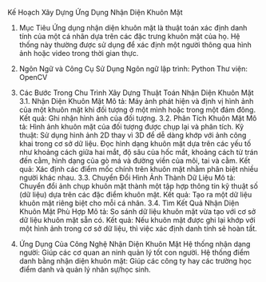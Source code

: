 Kế Hoạch Xây Dựng Ứng Dụng Nhận Diện Khuôn Mặt
1. Mục Tiêu
Ứng dụng nhận diện khuôn mặt là thuật toán xác định danh tính của một cá nhân dựa trên các đặc trưng khuôn mặt của họ. Hệ thống này thường được sử dụng để xác định một người thông qua hình ảnh hoặc video trong thời gian thực.

2. Ngôn Ngữ và Công Cụ Sử Dụng
Ngôn ngữ lập trình: Python
Thư viện: OpenCV
3. Các Bước Trong Chu Trình Xây Dựng Thuật Toán Nhận Diện Khuôn Mặt
3.1. Nhận Diện Khuôn Mặt
Mô tả: Máy ảnh phát hiện và định vị hình ảnh của một khuôn mặt khi đối tượng ở một mình hoặc trong một đám đông.
Kết quả: Ghi nhận hình ảnh của đối tượng.
3.2. Phân Tích Khuôn Mặt
Mô tả: Hình ảnh khuôn mặt của đối tượng được chụp lại và phân tích.
Kỹ thuật:
Sử dụng hình ảnh 2D thay vì 3D để dễ dàng khớp với ảnh công khai trong cơ sở dữ liệu.
Đọc hình dạng khuôn mặt dựa trên các yếu tố như khoảng cách giữa hai mắt, độ sâu của hốc mắt, khoảng cách từ trán đến cằm, hình dạng của gò má và đường viền của môi, tai và cằm.
Kết quả: Xác định các điểm mốc chính trên khuôn mặt nhằm phân biệt nhiều người khác nhau.
3.3. Chuyển Đổi Hình Ảnh Thành Dữ Liệu
Mô tả: Chuyển đổi ảnh chụp khuôn mặt thành một tập hợp thông tin kỹ thuật số (dữ liệu) dựa trên các đặc điểm khuôn mặt.
Kết quả: Tạo ra một dữ liệu khuôn mặt riêng biệt cho mỗi cá nhân.
3.4. Tìm Kết Quả Nhận Diện Khuôn Mặt Phù Hợp
Mô tả: So sánh dữ liệu khuôn mặt vừa tạo với cơ sở dữ liệu khuôn mặt sẵn có.
Kết quả: Nếu khuôn mặt được ghi lại khớp với một hình ảnh trong cơ sở dữ liệu, thì việc xác định danh tính sẽ hoàn tất.
4. Ứng Dụng Của Công Nghệ Nhận Diện Khuôn Mặt
Hệ thống nhận dạng người: Giúp các cơ quan an ninh quản lý tốt con người.
Hệ thống điểm danh bằng nhận diện khuôn mặt: Giúp các công ty hay các trường học điểm danh và quản lý nhân sự/học sinh.

